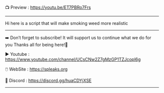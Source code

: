 📺 Preview : https://youtu.be/ET7PBRo7Frs
 
---------------------------------------------------------------------------------------------------------------------

Hi here is a script that will make smoking weed more realistic

---------------------------------------------------------------------------------------------------------------------

➡️ Don’t forget to subscribe! It will support us to continue what we do for you Thanks all for being here!💜

▶️ Youtube : https://www.youtube.com/channel/UCsCNw2Z7gMzGP1TZJcopl6g

🖱️ WebSite : https://spleaks.org

💬 Discord : https://discord.gg/huaCDYjXSE

---------------------------------------------------------------------------------------------------------------------
